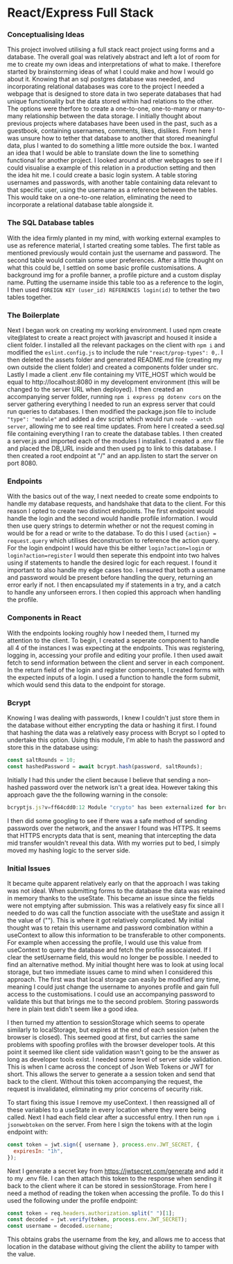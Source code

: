 # React/Express Full Stack

### Conceptualising Ideas

This project involved utilising a full stack react project using forms and a database. The overall goal was relatively abstract and left a lot of room for me to create my own ideas and interpretations of what to make. I therefore started by brainstorming ideas of what I could make and how I would go about it. Knowing that an sql postgres database was needed, and incorporating relational databases was core to the project I needed a webpage that is designed to store data in two seperate databases that had unique functionality but the data stored within had relations to the other. The options were therfore to create a one-to-one, one-to-many or many-to-many relationship between the data storage. I initially thought about previous projects where databases have been used in the past, such as a guestbook, containing usernames, comments, likes, dislikes. From here I was unsure how to tether that database to another that stored meaningful data, plus I wanted to do something a little more outside the box. I wanted an idea that I would be able to translate down the line to something functional for another project. I looked around at other webpages to see if I could visualise a example of this relation in a production setting and then the idea hit me. I could create a basic login system. A table storing usernames and passwords, with another table containing data relevant to that specific user, using the username as a reference between the tables. This would take on a one-to-one relation, eliminating the need to incorporate a relational database table alongside it.

### The SQL Database tables

With the idea firmly planted in my mind, with working external examples to use as reference material, I started creating some tables. The first table as mentioned previously would contain just the username and password. The second table would contain some user preferences. After a little thought on what this could be, I settled on some basic profile customisations. A background img for a profile banner, a profile picture and a custom display name. Putting the username inside this table too as a reference to the login, I then used `FOREIGN KEY (user_id) REFERENCES login(id)` to tether the two tables together.

### The Boilerplate

Next I began work on creating my working environment. I used npm create vite@latest to create a react project with javascript and housed it inside a client folder. I installed all the relevant packages on the client with `npm i` and modified the `eslint.config.js` to include the rule `"react/prop-types": 0,`. I then deleted the assets folder and generated README.md file (creating my own outside the client folder) and created a components folder under src. Lastly I made a client .env file containing my VITE_HOST which would be equal to http://localhost:8080 in my development environment (this will be changed to the server URL when deployed). I then created an accompanying server folder, running `npm i express pg dotenv cors` on the server gathering everything I needed to run an express server that could run queries to databases. I then modified the package.json file to include `"type": "module"` and added a dev script which would run `node --watch server`, allowing me to see real time updates. From here I created a seed.sql file containing everything I ran to create the database tables. I then created a server.js and imported each of the modules I installed. I created a .env file and placed the DB_URL inside and then used pg to link to this database. I then created a root endpoint at "/" and an app.listen to start the server on port 8080.

### Endpoints

With the basics out of the way, I next needed to create some endpoints to handle my database requests, and handshake that data to the client. For this reason I opted to create two distinct endpoints. The first endpoint would handle the login and the second would handle profile information. I would then use query strings to determin whether or not the request coming in would be for a read or write to the database. To do this I used `{action} = request.query` which utilises deconstruction to reference the action query. For the login endpoint I would have this be either `login?action=login` or `login?action=register` I would then seperate this endpoint into two halves using if statements to handle the desired logic for each request. I found it important to also handle my edge cases too. I ensured that both a username and password would be present before handling the query, returning an error early if not. I then encapsulated my if statements in a try, and a catch to handle any unforseen errors. I then copied this approach when handling the profile.

### Components in React

With the endpoints looking roughly how I needed them, I turned my attention to the client. To begin, I created a seperate component to handle all 4 of the instances I was expecting at the endpoints. This was registering, logging in, accessing your profile and editing your profile. I then used await fetch to send information between the client and server in each component. In the return field of the login and register components, I created forms with the expected inputs of a login. I used a function to handle the form submit, which would send this data to the endpoint for storage.

### Bcrypt

Knowing I was dealing with passwords, I knew I couldn't just store them in the database without either encrypting the data or hashing it first. I found that hashing the data was a relatively easy process with Bcrypt so I opted to undertake this option. Using this module, I'm able to hash the password and store this in the database using:

```js
const saltRounds = 10;
const hashedPassword = await bcrypt.hash(password, saltRounds);
```

Initially I had this under the client because I believe that sending a non-hashed password over the network isn't a great idea. However taking this approach gave the the following warning in the console:

```js
bcryptjs.js?v=ff64cdd0:12 Module "crypto" has been externalized for browser compatibility. Cannot access "crypto.randomBytes" in client code.
```

I then did some googling to see if there was a safe method of sending passwords over the network, and the answer I found was HTTPS. It seems that HTTPS encrypts data that is sent, meaning that intercepting the data mid transfer wouldn't reveal this data. With my worries put to bed, I simply moved my hashing logic to the server side.

### Initial Issues

It became quite apparent relatively early on that the approach I was taking was not ideal. When submitting forms to the database the data was retained in memory thanks to the useState. This became an issue since the fields were not emptying after submission. This was a relatively easy fix since all I needed to do was call the function associate with the useState and assign it the value of (""). This is where it got relatively complicated. My initial thought was to retain this username and password combination within a useContext to allow this information to be transferable to other components. For example when accessing the profile, I would use this value from useContext to query the database and fetch the profile assocaiated. If I clear the setUsername field, this would no longer be possible. I needed to find an alternative method. My initial thought here was to look at using local storage, but two immediate issues came to mind when I considered this approach. The first was that local storage can easily be modified any time, meaning I could just change the username to anyones profile and gain full access to the customisations. I could use an accompanying password to validate this but that brings me to the second problem. Storing passwords here in plain text didn't seem like a good idea.

I then turned my attention to sessionStorage which seems to operate similarly to localStorage, but expires at the end of each session (when the browser is closed). This seemed good at first, but carries the same problems with spoofing profiles with the browser developer tools. At this point it seemed like client side validation wasn't going to be the answer as long as developer tools exist. I needed some level of server side validation. This is when I came across the concept of Json Web Tokens or JWT for short. This allows the server to generate a a session token and send that back to the client. Without this token accompanying the request, the request is invalidated, eliminating my prior concerns of security risk.

To start fixing this issue I remove my useContext. I then reassigned all of these variables to a useState in every location where they were being called. Next I had each field clear after a successful entry. I then run `npm i jsonwebtoken` on the server. From here I sign the tokens with at the login endpoint with:

```js
const token = jwt.sign({ username }, process.env.JWT_SECRET, {
  expiresIn: "1h",
});
```

Next I generate a secret key from https://jwtsecret.com/generate and add it to my .env file. I can then attach this token to the response when sending it back to the client where it can be stored in sessionStorage. From here I need a method of reading the token when accessing the profile. To do this I used the following under the profile endpoint:

```js
const token = req.headers.authorization.split(" ")[1];
const decoded = jwt.verify(token, process.env.JWT_SECRET);
const username = decoded.username;
```

This obtains grabs the username from the key, and allows me to access that location in the database without giving the client the ability to tamper with the value.
